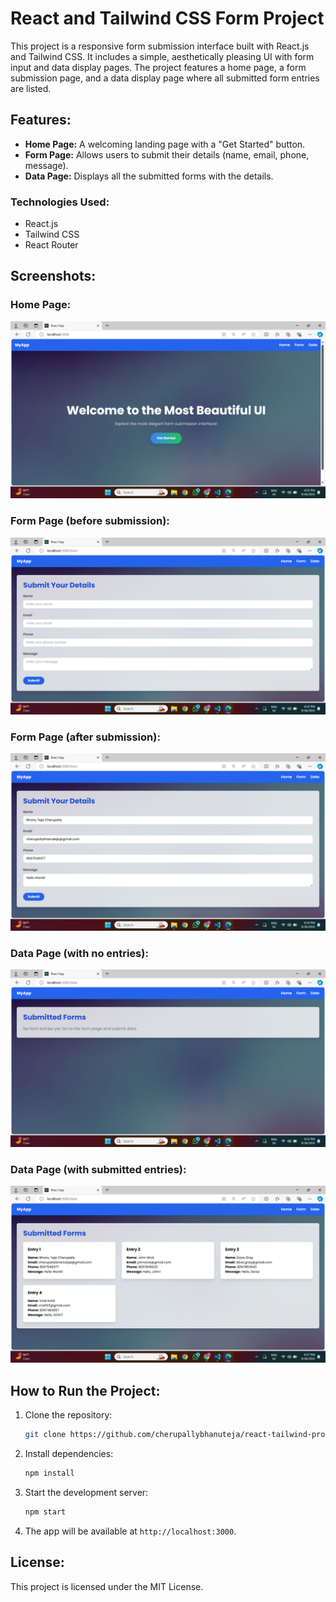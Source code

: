 # React and Tailwind CSS Form Project

This project is a responsive form submission interface built with React.js and Tailwind CSS. It includes a simple, aesthetically pleasing UI with form input and data display pages. The project features a home page, a form submission page, and a data display page where all submitted form entries are listed.

## Features:
- **Home Page:** A welcoming landing page with a "Get Started" button.
- **Form Page:** Allows users to submit their details (name, email, phone, message).
- **Data Page:** Displays all the submitted forms with the details.

### Technologies Used:
- React.js
- Tailwind CSS
- React Router

## Screenshots:

### Home Page:
![Home Page](./public/ss-home.png)

### Form Page (before submission):
![Form Page](./public/ss-form-before.png)

### Form Page (after submission):
![Form Page](./public/ss-form-after.png)

### Data Page (with no entries):
![Data Page No Entries](./public/ss-no-data.png)

### Data Page (with submitted entries):
![Data Page With Entries](./public/ss-data.png)

## How to Run the Project:
1. Clone the repository:
    ```bash
    git clone https://github.com/cherupallybhanuteja/react-tailwind-project.git
    ```
2. Install dependencies:
    ```bash
    npm install
    ```
3. Start the development server:
    ```bash
    npm start
    ```
4. The app will be available at `http://localhost:3000`.

## License:
This project is licensed under the MIT License.
